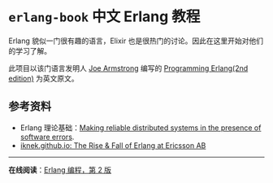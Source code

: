 # `erlang-book` 中文 Erlang 教程


Erlang 貌似一门很有趣的语言，Elixir 也是很热门的讨论。因此在这里开始对他们的学习了解。

此项目以该门语言发明人 [Joe Armstrong](https://en.wikipedia.org/wiki/Joe_Armstrong_(programmer)) 编写的 [Programming Erlang(2nd edition)](https://pragprog.com/titles/jaerlang2/programming-erlang-2nd-edition/) 为英文原文。




## 参考资料

- Erlang 理论基础：[Making reliable distributed systems in the presence of software errors](armstrong_thesis_2003.pdf).
- [iknek.github.io: The Rise & Fall of Erlang at Ericsson AB](https://iknek.github.io/blog/the-erlang-story/)



---

**在线阅读**：[Erlang 编程，第 2 版](https://erlang.xfoss.com/)
